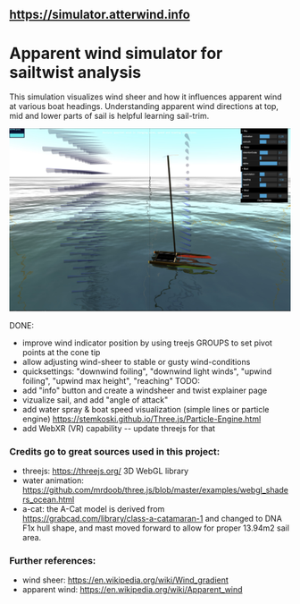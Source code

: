 ## https://simulator.atterwind.info
# Apparent wind simulator for sailtwist analysis
This simulation visualizes wind sheer and how it influences apparent wind at various boat headings. Understanding apparent wind directions at top, mid and lower parts of sail is helpful learning sail-trim.

![simulator](simulator-screenshot-1.jpg "sdf")

DONE:
* improve wind indicator position by using treejs GROUPS to set pivot points at the cone tip
* allow adjusting wind-sheer to stable or gusty wind-conditions
* quicksettings: "downwind foiling", "downwind light winds", "upwind foiling", "upwind max height", "reaching"
TODO:
* add "info" button and create a windsheer and twist explainer page
* vizualize sail, and add "angle of attack" 
* add water spray & boat speed visualization (simple lines or particle engine)
https://stemkoski.github.io/Three.js/Particle-Engine.html 
* add WebXR (VR) capability -- update threejs for that


### Credits go to great sources used in this project:
* threejs: https://threejs.org/ 3D WebGL library
* water animation: https://github.com/mrdoob/three.js/blob/master/examples/webgl_shaders_ocean.html 
* a-cat: the A-Cat model is derived from https://grabcad.com/library/class-a-catamaran-1 and changed to DNA F1x hull shape, and mast moved forward to allow for proper 13.94m2 sail area.

### Further references:
* wind sheer: https://en.wikipedia.org/wiki/Wind_gradient
* apparent wind: https://en.wikipedia.org/wiki/Apparent_wind 

